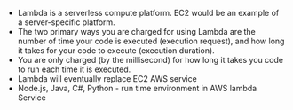 - Lambda is a serverless compute platform. EC2 would be an example of a server-specific platform.
- The two primary ways you are charged for using Lambda are the number of time your code is executed (execution request), and how long it takes for your code to execute (execution duration).
- You are only charged (by the millisecond) for how long it takes you code to run each time it is executed.
- Lambda will eventually replace EC2 AWS service
- Node.js, Java, C#, Python - run time environment in AWS lambda Service 
